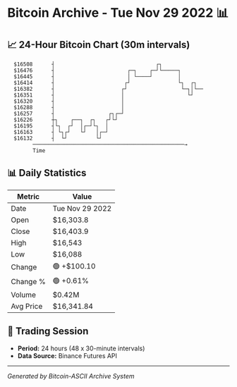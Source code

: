 # Bitcoin Archive - Tue Nov 29 2022 📊

## 📈 24-Hour Bitcoin Chart (30m intervals)

```
  $16508      ┤                                ┌┐              
  $16476      ┤                       ┌─┐    ┌─┘└─────┐        
  $16445      ┤                       │ └────┘        │        
  $16414      ┤                      ┌┘               └┐  ┌┐   
  $16382      ┤                     ┌┘                 └─┐│└── 
  $16351      ┤                     │                    └┘    
  $16320      ┤                     │                          
  $16288      ┤                     │                          
  $16257      ┤                 ┌┐┌─┘                          
  $16226      ┼┐    ┌──┐  ┌┐   ┌┘└┘                            
  $16195      ┤└┐  ┌┘  │┌─┘└┐  │                               
  $16163      ┤ └┐┌┘   └┘   │┌─┘                               
  $16132      ┤  └┘         └┘                                 
        ────────────────────────────────────────────────→
        Time
```

## 📊 Daily Statistics

| Metric | Value |
|--------|-------|
| Date | Tue Nov 29 2022 |
| Open | $16,303.8 |
| Close | $16,403.9 |
| High | $16,543 |
| Low | $16,088 |
| Change | 🟢 +$100.10 |
| Change % | 🟢 +0.61% |
| Volume | $0.42M |
| Avg Price | $16,341.84 |

## 📅 Trading Session

- **Period:** 24 hours (48 x 30-minute intervals)
- **Data Source:** Binance Futures API

---
*Generated by Bitcoin-ASCII Archive System*
